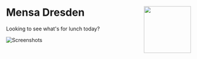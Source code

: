 <h1>Mensa Dresden
<img src="https://user-images.githubusercontent.com/2625584/66001401-b2137d00-e4a1-11e9-919a-edb5c9635ec0.png" align="right" width="128" />
</h1>

Looking to see what's for lunch today?

![Screenshots](https://user-images.githubusercontent.com/2625584/66002335-bf316b80-e4a3-11e9-8e11-954f6a2a0a4b.png)

